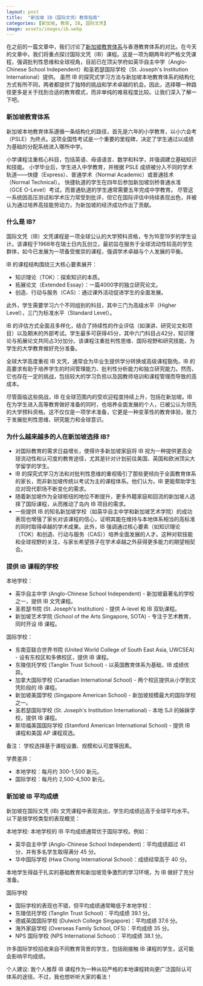 ```yaml
---
layout: post
title:  "新加坡 IB（国际文凭）教育指南"
categories: [新加坡, 教育, IB, 国际文凭]
image: assets/images/ib.webp
---
```


在之前的一篇文章中，我们讨论了[新加坡教育体系](https://fromhktosg.github.io/zh/education/)与香港教育体系的对比。在今天的文章中，我们将重点探讨国际文凭（IB）课程。这是一项为期两年的严格文凭课程，强调批判性思维和全球视角，目前已在顶尖学府如英华自主中学（Anglo-Chinese School Independent）和圣若瑟国际学校（St. Joseph's Institution International）提供。 虽然 IB 的探究式学习方法与新加坡本地教育体系的结构化方式有所不同，两者都提供了独特的挑战和学术卓越的机会。因此，选择哪一种路径更多是关于找到合适的教育模式，而非单纯的难易程度比较。让我们深入了解一下吧。

### 新加坡教育体系

新加坡本地教育体系遵循一条结构化的路径，首先是六年的小学教育，以小六会考（PSLE）为终点。这项全国性考试是一个重要的里程碑，决定了学生通过以成绩为基础的分配系统进入哪所中学。

小学课程注重核心科目，包括英语、母语语言、数学和科学，并强调建立基础知识和技能。
小学毕业后，学生进入中学教育，并根据 PSLE 成绩被分入不同的学术轨道——快捷（Express）、普通学术（Normal Academic）或普通技术（Normal Technical）。
快捷轨道的学生在四年后参加新加坡剑桥普通水准（GCE O-Level）考试，而普通轨道的学生通常需要五年完成中学教育。
尽管这一系统因高压测试和学术压力常受到批评，但它在国际评估中持续表现出色，并被认为通过培养高技能劳动力，为新加坡的经济成功作出了贡献。

### 什么是 IB?

国际文凭（IB）文凭课程是一项全球公认的大学预科资格，专为16至19岁的学生设计。该课程于1968年在瑞士日内瓦创立，最初旨在服务于全球流动性较高的学生群体，如今已发展为一项备受推崇的课程，强调学术卓越与个人发展的平衡。

IB 的课程结构围绕三大核心要素展开：
+ 知识理论（TOK）：探索知识的本质。
+ 拓展论文（Extended Essay）：一篇4000字的独立研究论文。
+ 创造、行动与服务（CAS）：通过课外活动促进学生的全面发展。

此外，学生需要学习六个不同组别的科目，其中三门为高级水平（Higher Level），三门为标准水平（Standard Level）。

IB 的评估方式全面且多样化，结合了持续性的作业评估（如演讲、研究论文和项目）以及期末的外部考试。学生最多可获得45分，其中六门科目占42分，知识理论与拓展论文共同占3分加分。该课程注重批判性思维、国际视野和研究技能，为学生的大学教育做好充分准备。

全球大学高度重视 IB 文凭，通常会为毕业生提供学分转换或高级课程豁免。IB 的高要求有助于培养学生的时间管理能力、批判性分析能力和独立研究能力。然而，它也存在一定的挑战，包括较大的学习负担以及因教师培训和课程管理而导致的高成本。

尽管面临这些挑战，IB 在全球范围内的受欢迎程度持续上升，包括在新加坡。IB 在为学生进入高等教育做好准备的同时，也培养全面发展的个人，已被公认为领先的大学预科资格。这不仅仅是一项学术准备，它更是一种变革性的教育体验，致力于发展批判性思维、研究能力和全球意识。

### 为什么越来越多的人在新加坡选择 IB?

+ 对国际教育的需求日益增长，使得许多新加坡家庭将 IB 视为一种提供更高全球流动性和认可度的教育途径，尤其是针对计划前往美国、英国和欧洲顶尖大学留学的学生。
+ IB 的探究式学习方法和对批判性思维的重视吸引了那些更倾向于全面教育体系的家长，而非新加坡传统以考试为主的课程体系。他们认为，IB 更能帮助学生应对现代职场不断变化的需求。
+ 随着新加坡作为全球枢纽的地位不断提升，更多外籍家庭和回流的新加坡人选择了国际课程，从而推动了岛内 IB 项目的需求。
+ 一些提供 IB 的知名新加坡学校（如英华自主中学和新加坡艺术学院）的成功表现也增强了家长对该课程的信心，证明其能在维持与本地体系相当的高标准的同时取得卓越的学术成果。此外，IB 强调通过核心要素（如知识理论（TOK）和创造、行动与服务（CAS））培养全面发展的人才。这种对软技能和全球视野的关注，与家长希望孩子在学术卓越之外获得更多能力的期望相契合。

### 提供 IB 课程的学校

本地学校：
+ 英华自主中学 (Anglo-Chinese School Independent) - 新加坡最著名的学校之一，提供 IB 文凭课程。
+ 圣若瑟书院 (St. Joseph's Institution) - 提供 A-level 和 IB 双轨课程。
+ 新加坡艺术学院 (School of the Arts Singapore, SOTA) - 专注于艺术教育，同时开设 IB 课程。

国际学校：
+ 东南亚联合世界书院 (United World College of South East Asia, UWCSEA) - 设有东校区和多佛校区，提供 IB 课程。
+ 东陵信托学校 (Tanglin Trust School) - 以英国教育体系为基础，IB 成绩优异。
+ 加拿大国际学校 (Canadian International School) - 两个校区提供从小学到文凭阶段的 IB 课程。
+ 新加坡美国学校 (Singapore American School) - 新加坡规模最大的国际学校之一。
+ 圣若瑟国际学校 (St. Joseph's Institution International) - 本地 SJI 的姊妹学校，提供 IB 课程。
+ 斯坦福美国国际学校 (Stamford American International School) - 提供 IB 课程和美国 AP 课程双选。

备注： 学校选择基于课程设置、规模和认可度等因素。

学费差异：
+ 本地学校：每月约 300-1,500 新元。
+ 国际学校：每月约 2,500-4,500 新元。

### 新加坡 IB 平均成绩

新加坡在国际文凭 (IB) 文凭课程中表现突出，学生的成绩远高于全球平均水平。以下是按学校类型的表现概览：

本地学校: 本地学校的 IB 平均成绩通常优于国际学校。例如：
+ 英华自主中学 (Anglo-Chinese School Independent)：平均成绩超过 41 分，并有多名学生取得满分 45 分。
+ 华中国际学校 (Hwa Chong International School)：成绩经常高于 40 分。

本地学生得益于扎实的基础教育和新加坡竞争激烈的学习环境，为 IB 做好了充分准备。

国际学校
+ 国际学校的表现也不错，但平均成绩通常略低于本地学校：
+ 东陵信托学校 (Tanglin Trust School)：平均成绩 39.1 分。
+ 德威英国国际学校 (Dulwich College Singapore)：平均成绩 37.6 分。
+ 海外家庭学校 (Overseas Family School, OFS)：平均成绩 35 分。
+ NPS 国际学校 (NPS International School)：平均成绩 38.1 分。

许多国际学校招收来自不同教育背景的学生，包括刚接触 IB 课程的学生，这可能会影响平均成绩。

个人建议: 我个人推荐 IB 课程作为一种从较严格的本地课程转向更广泛国际认可体系的途径。不过，我也想听听大家的看法！
